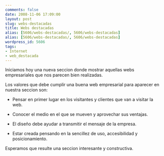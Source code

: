 ```yaml
---
comments: false
date: 2008-11-06 17:09:00
layout: post
slug: webs-destacadas
title: Webs destacadas
alias: [5606/webs-destacadas/, 5606/webs-destacadas]
alias: [5606/webs-destacadas/, 5606/webs-destacadas]
wordpress_id: 5606
tags:
- Internet
- web_destacada
---
```


Iniciamos hoy una nueva seccion donde mostrar aquellas webs empresariales que nos parecen bien realizadas.




Los valores que debe cumplir una buena web empresarial para aparecer en nuestra seccion son:





    
  * Pensar en primer lugar en los visitantes y clientes que van a visitar la web.

    
  * Conocer el medio en el que se mueven y aprovechar sus ventajas.

    
  * El diseño debe ayudar a transmitir el mensaje de la empresa.

    
  * Estar creada pensando en la sencillez de uso, accesibilidad y posicionamiento.




Esperamos que resulte una seccion interesante y constructiva.
